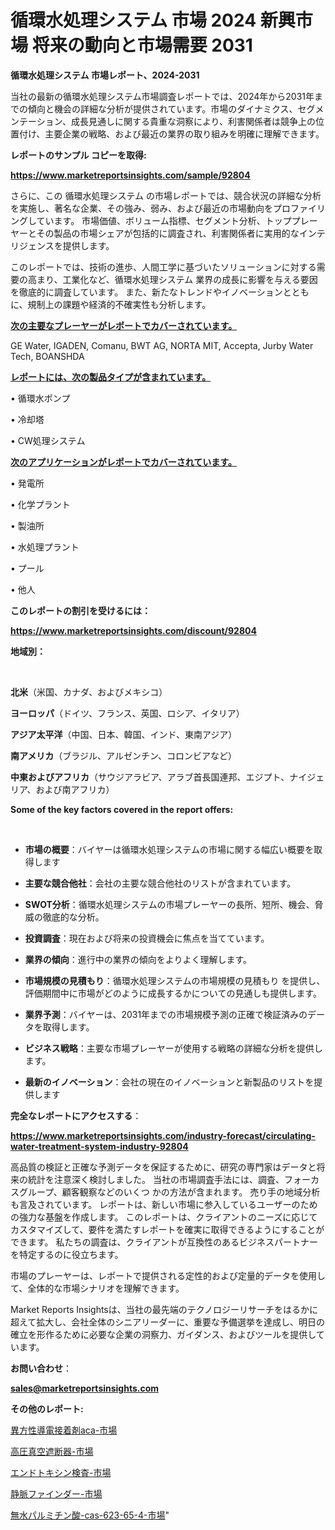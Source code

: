 # 循環水処理システム 市場 2024 新興市場 将来の動向と市場需要 2031

<strong>循環水処理システム 市場レポート、2024-2031</strong>

当社の最新の循環水処理システム市場調査レポートでは、2024年から2031年までの傾向と機会の詳細な分析が提供されています。市場のダイナミクス、セグメンテーション、成長見通しに関する貴重な洞察により、利害関係者は競争上の位置付け、主要企業の戦略、および最近の業界の取り組みを明確に理解できます。



<strong>レポートのサンプル コピーを取得:</strong> <a href=https://www.marketreportsinsights.com/sample/92804>

<strong><u>https://www.marketreportsinsights.com/sample/92804</u></strong></a>

さらに、この 循環水処理システム の市場レポートでは、競合状況の詳細な分析を実施し、著名な企業、その強み、弱み、および最近の市場動向をプロファイリングしています。 市場価値、ボリューム指標、セグメント分析、トッププレーヤーとその製品の市場シェアが包括的に調査され、利害関係者に実用的なインテリジェンスを提供します。

このレポートでは、技術の進歩、人間工学に基づいたソリューションに対する需要の高まり、工業化など、循環水処理システム 業界の成長に影響を与える要因を徹底的に調査しています。 また、新たなトレンドやイノベーションとともに、規制上の課題や経済的不確実性も分析します。



<strong><u>次の主要なプレーヤーがレポートでカバーされています。</u></strong>

GE Water, IGADEN, Comanu, BWT AG, NORTA MIT, Accepta, Jurby Water Tech, BOANSHDA



<strong><u><b>レポートには、次の製品タイプが含まれています。</b></u></strong>

• 循環水ポンプ

• 冷却塔

• CW処理システム



<strong><u><b>次のアプリケーションがレポートでカバーされています。</b></u></strong>

• 発電所

• 化学プラント

• 製油所

• 水処理プラント

• プール

• 他人



<strong><b>このレポートの割引を受けるには：</b></strong>

<a href=https://www.marketreportsinsights.com/discount/92804>

<strong><u>https://www.marketreportsinsights.com/discount/92804</u></strong></a>



<strong>地域別：</strong>

<strong> </strong>



<strong>北米</strong>（米国、カナダ、およびメキシコ）



<strong>ヨーロッパ</strong>（ドイツ、フランス、英国、ロシア、イタリア）



<strong>アジア太平洋</strong>（中国、日本、韓国、インド、東南アジア）



<strong>南アメリカ</strong>（ブラジル、アルゼンチン、コロンビアなど）



<strong>中東およびアフリカ</strong>（サウジアラビア、アラブ首長国連邦、エジプト、ナイジェリア、および南アフリカ）



<strong>Some of the key factors covered in the report offers:</strong>

<strong> </strong>
<ul>
  <li>

<strong>市場の概要</strong>：バイヤーは循環水処理システムの市場に関する幅広い概要を取得します</li>
  <li>

<strong>主要な競合他社</strong>：会社の主要な競合他社のリストが含まれています。</li>
  <li>

<strong>SWOT分析</strong>：循環水処理システムの市場プレーヤーの長所、短所、機会、脅威の徹底的な分析。</li>
  <li>

<strong>投資調査</strong>：現在および将来の投資機会に焦点を当てています。</li>
  <li>

<strong>業界の傾向</strong>：進行中の業界の傾向をよりよく理解します。</li>
  <li>

<strong>市場規模の見積もり</strong>：循環水処理システムの市場規模の見積もり を提供し、評価期間中に市場がどのように成長するかについての見通しも提供します。</li>
  <li>

<strong>業界予測</strong>：バイヤーは、2031年までの市場規模予測の正確で検証済みのデータを取得します。</li>
  <li>

<strong>ビジネス戦略</strong>：主要な市場プレーヤーが使用する戦略の詳細な分析を提供します。</li>
  <li>

<strong>最新のイノベーション</strong>：会社の現在のイノベーションと新製品のリストを提供します</li>
</ul>


<strong>完全なレポートにアクセスする</strong>：

<a href=https://www.marketreportsinsights.com/industry-forecast/circulating-water-treatment-system-industry-92804>

<strong><u>https://www.marketreportsinsights.com/industry-forecast/circulating-water-treatment-system-industry-92804</u></strong></a>

高品質の検証と正確な予測データを保証するために、研究の専門家はデータと将来の統計を注意深く検討しました。 当社の市場調査手法には、調査、フォーカスグループ、顧客観察などのいくつ かの方法が含まれます。 売り手の地域分析も言及されています。 レポートは、新しい市場に参入しているユーザーのための強力な基盤を作成します。 このレポートは、クライアントのニーズに応じてカスタマイズして、要件を満たすレポートを確実に取得できるようにすることができます。 私たちの調査は、クライアントが互換性のあるビジネスパートナーを特定するのに役立ちます。

市場のプレーヤーは、レポートで提供される定性的および定量的データを使用して、全体的な市場シナリオを理解できます。

Market Reports Insightsは、当社の最先端のテクノロジーリサーチをはるかに超えて拡大し、会社全体のシニアリーダーに、重要な予備選挙を達成し、明日の確立を形作るために必要な企業の洞察力、ガイダンス、およびツールを提供しています。



<strong><b>お問い合わせ</b></strong>：

<a href=mailto:sales@marketreportsinsights.com>

<strong><u>sales@marketreportsinsights.com</u></strong></a>



<strong>その他のレポート:</strong>

<a href=https://www.linkedin.com/pulse/異方性導電接着剤aca-市場-2023-新興市場-将来の動向と市場需要-y0azf/>異方性導電接着剤aca-市場</a>

<a href=https://www.linkedin.com/pulse/高圧真空遮断器-市場-2023-推進要因と成長機会-2030-analytics-achievers-24-analysis-ilcjf/>高圧真空遮断器-市場</a>

<a href=https://www.linkedin.com/pulse/エンドトキシン検査-市場-2023-総利益と主要ベンダー-2030-data-dive-discoveries-24-analysis-mjppf/>エンドトキシン検査-市場</a>

<a href=https://www.linkedin.com/pulse/静脈ファインダー-市場-2023-収益と成長ドライバー-2030-pr-news-hub-vaxsf/>静脈ファインダー-市場</a>

<a href=https://www.linkedin.com/pulse/無水パルミチン酸-cas-623-65-4-市場-2030-年までの需要に焦点を当てた-supcf/>無水パルミチン酸-cas-623-65-4-市場</a>"
